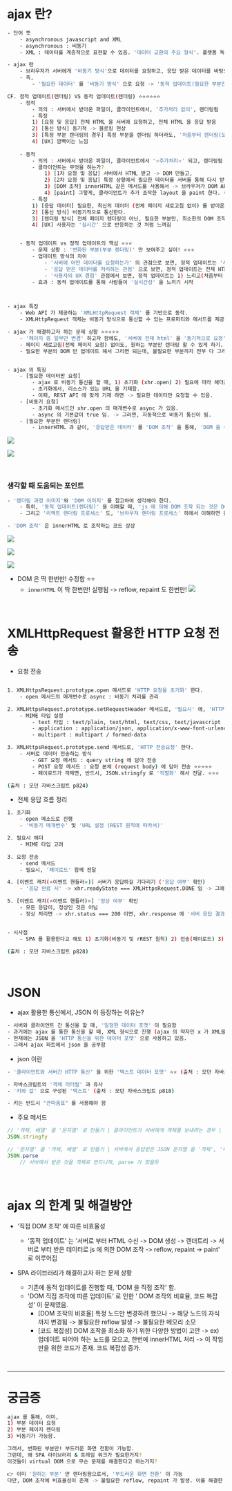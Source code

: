 
# ajax 란? 
``` bash 
- 단어 뜻 
	- asynchronous javascript and XML 
	- asynchronous : 비동기 
	- XML : 데이터를 계층적으로 표현할 수 있음. '데이터 교환의 주요 형식'. 플랫폼 독립적. -> 현재, 더 가볍고, 읽기 쉬운, JSON 형식으로 대체

- ajax 란 
	- 브라우저가 서버에게 '비동기 방식'으로 데이터를 요청하고, 응답 받은 데이터를 바탕으로, 웹 페이지를 '동적으로 업데이트' 할 수 있게 하는 프로그래밍 방식 
	- 즉, 
		- '필요한 데이터' 를 '비동기 방식' 으로 요청 -> '동적 업데이트(필요한 부분만!)'

CF. 정적 업데이트(렌더링) VS 동적 업데이트(렌더링) ⭐⭐⭐⭐⭐⭐ 
	- 정적 
		- 의의 : 서버에서 받아온 파일이, 클라이언트에서, '추가처리 없이', 렌더링됨
		- 특징 
		1) [요청 및 응답] 전체 HTML 을 서버에 요청하고, 전체 HTML 을 응답 받음 
		2) [통신 방식] 동기적 -> 블로킹 현상
		3) [특정 부분 렌더링의 경우] 특정 부분을 렌더링 하더라도, '처음부터 렌더링(모든 브라우저 렌더링 과정을 다 거친다.)' 한다. -> '깜빡이는 현상' 이 발생
		4) [UX] 깜빡이는 느낌  
		
	- 동적
		- 의의 : 서버에서 받아온 파일이, 클라이언트에서 '⭐추가처리⭐' 되고, 렌더링됨
		- 클라이언트는 무엇을 하는가? 
			1) [1차 요청 및 응답] 서버에서 HTML 받고 -> DOM 만들고, 
			2) [2차 요청 및 응답] 특정 상황에서 필요한 데이터를 서버를 통해 다시 받아오면 (비동기),
			3) [DOM 조작] innerHTML 같은 메서드를 사용해서 -> 브라우저가 DOM API 로 '직접 DOM' 을 조작
			4) [paint] 그렇게, 클라이언트가 추가 조작한 layout 을 paint 한다. (브라우저 렌더링 과정으로 이해 (즉, ⭐DOM 에서 업데이트가 필요한 그 노드만! 그린다.⭐ )
		- 특징
		1) [응답 데이터] 필요한, 최신의 데이터 (전체 페이지 새로고침 없이) 를 받아온다.
		2) [통신 방식] 비동기적으로 통신한다. 
		3) [렌더링 방식] 전체 페이지 렌더링이 아닌, 필요한 부분만, 최소한의 DOM 조작으로, 렌더링 한다. 
		4) [UX] 사용자는 '실시간' 으로 반응하는 것 처럼 느껴짐


	- 동적 업데이트 vs 정적 업데이트의 핵심 ⭐⭐⭐
		- 문제 상황 : '변화된 부분(부분 렌더링)' 만 보여주고 싶어! ⭐⭐⭐  
		- 업데이트 방식의 차이
			- '서버에 어떤 데이터를 요청하는가' 의 관점으로 보면, 정적 업데이트는 '새로고침을 통해 전체 HTML 파일'을 요청, 동적 업데이트는 '변화가 필요한 데이터만 요청하기 위해, ajax 를 통해 비동기적으로 요청'
			- '응답 받은 데이터를 처리하는 관점' 으로 보면, 정적 업데이트는 전체 HTML 파일을 렌더링 프로세스에 넣으면 되고, 동적 업데이트는 변화된 부분만 DOM 에서 업데이트 한다. (서버로 부터 HTML 수신 -> DOM 생성 -> 렌더트리 -> 서버로 부터 받은 데이터로 js 에 의한 DOM 조작 -> reflow, repaint -> paint) 
			- '사용자의 UX 경험' 관점에서 보면, 정적 업데이트는 1) 느리고(처음부터 다 받아야 하니까.) 2) 깜박이는 현상이 발생하고, 정적 업데이트는 1) 페이지의 일부분만 변경 ex) 좋아요, 댓글 2) '실시간성⭐⭐' 을 느낌. 
		- 효과 : 동적 업데이트를 통해 사람들이 '실시간성' 을 느끼기 시작



- ajax 특징 
	- Web API 가 제공하는 'XMLHttpRequest 객체' 를 기반으로 동작.
	- XMLHttpRequest 객체는 비동기 방식으로 통신할 수 있는 프로퍼티와 메서드를 제공.

- ajax 가 해결하고자 하는 문제 상황 ⭐⭐⭐⭐⭐
	- '페이지 중 일부만 변경' 하고자 함에도, '서버에 전체 html' 을 '동기적으로 요청' 하고 '전체 html을, 처음부터 렌더링' 을 함 -> '동기 요청에 따른 블로킹 문제', '깜빡이는 현상' 발생 
	- 페이지 새로고침(전체 페이지 요청) 없이도, 원하는 부분만 렌더링 할 수 있게 하기. 
	- 필요한 부분의 DOM 만 업데이트 해서 그리면 되는데, 불필요한 부분까지 전부 다 그리는 문제


- ajax 의 특징 
	- [필요한 데이터만 요청] 
		- ajax 로 비동기 통신을 할 때, 1) 초기화 (xhr.open) 2) 필요에 따라 헤더값 설정(xhr.setRequestHeader) 3) 전송(xhr.send) 함 
		- 초기화에서, 리소스가 있는 URL 을 기재함. 
		- 이때, REST API 에 맞게 기재 하면 -> 필요한 데이터만 요청할 수 있음. 
	- [비동기 요청]
		- 초기화 메서드인 xhr.open 의 매개변수로 async 가 있음. 
		- async 의 기본값이 true 임. -> 그러면, 자동적으로 비동기 통신이 됨. 
	- [필요한 부분만 렌더링]
		- innerHTML 과 같이, '응답받은 데이터' 를 'DOM 조작' 을 통해, 'DOM 을 수정' -> reflow, repaint -> 렌더링 

```


![](https://i.imgur.com/JiE7Wx9.png)

![](https://i.imgur.com/E3Xf89m.png)



<br>


### 생각할 때 도움되는 포인트 
``` bash 
- '렌더링 과정 이미지'와 'DOM 이미지' 를 참고하여 생각해야 한다.  
	- 특히, '동적 업데이트(렌더링)' 을 이해할 때, 'js 에 의해 DOM 조작 되는 것은 DOM 이미지', 'DOM 조작에 따라 reflow & repaint' 되는 것은 렌더링 프로세스로 이해하면 된다. ⭐⭐⭐ 
	- 그리고 '리액트 렌더링 프로세스' 도, '브라우저 렌더링 프로세스' 하에서 이해하면 된다. ⭐⭐⭐ 

- 'DOM 조작' 은 innerHTML 로 조작하는 코드 상상

```
![](https://i.imgur.com/J8iIyHb.png)

![](https://i.imgur.com/f9Gqps6.png)


![](https://i.imgur.com/odLjPGj.png)


- DOM 은 딱 한번만! 수정함 ⭐⭐ 
	- `innerHTML` 이 딱 한번만! 실행됨 -> reflow, repaint 도 한번만! 
![](https://i.imgur.com/XMfcbT9.png)



<br>


# XMLHttpRequest 활용한 HTTP 요청 전송
- 요청 전송
``` bash 

1. XMLHttpsRequest.prototype.open 메서드로 'HTTP 요청을 초기화' 한다. 
	- open 메서드의 매개변수로 async : 비동기 처리를 관리

2. XMLHttpsRequest.prototype.setRequestHeader 메서드로, '필요시' 에, 'HTTP 헤더 정보 값' 을 설정한다. 
	- MIME 타입 설정
		- text 타입 : text/plain, text/html, text/css, text/javascript 
		- application : application/json, application/x-www-font-urlencode
		- multipart : multipart / formed-data

3. XMLHttpsRequest.prototype.send 메서드로, 'HTTP 전송요청' 한다. 
	- 서버로 데이터 전송하는 방식
		- GET 요청 메서드 : query string 에 담아 전송
		- POST 요청 메서드 : 요청 본체 (request body) 에 담아 전송 ⭐⭐⭐⭐⭐
		- 페이로드가 객체면, 반드시, JSON.stringfy 로 '직렬화' 해서 전달. ⭐⭐⭐

(출처 : 모던 자바스크립트 p824)
```


- 전체 응답 흐름 정리 
```bash 
1. 초기화 
	- open 메소드로 진행
	- '비동기 매개변수' 및 'URL 설정 (REST 원칙에 따라서)'

2. 필요시 헤더 
	- MIME 타입 고려

3. 요청 전송
	- send 메서드 
	- 필요시, '페이로드' 함께 전달 

4. [이벤트 캐치(⭐이벤트 핸들러⭐)] 서버가 응답하길 기다리기 ('응답 여부' 확인) 
	- '응답 완료 시' -> xhr.readyState === XMLHttpsRequest.DONE 임 -> 그에 따라, if 문 조건문 실행해주면 됨

5. [이벤트 캐치(⭐이벤트 핸들러)⭐] '정상 여부' 확인 
	- 모든 응답이, 정상인 것은 아님
	- 정상 처리면 -> xhr.status === 200 이면, xhr.response 에 '서버 응답 결과' 가 담김 


- 시사점 
	- SPA 를 활용한다고 해도 1) 초기화(비동기 및 rREST 원칙) 2) 전송(페이로드) 3) 응답 여부 4) 정상 여부 를 확인하는 프로세스는 동일할 것 ⭐⭐⭐⭐⭐⭐⭐ 

(출처 : 모던 자바스크립트 p828)
```


<br>

# JSON 

- ajax 활용한 통신에서, JSON 이 등장하는 이유는? 
``` BASH
- 서버와 클라이언트 간 통신을 할 때, '일정한 데이터 포맷' 이 필요함 
- 과거에는 ajax 를 통한 통신을 할 때, XML 형식으로 진행 (ajax 의 약자인 x 가 XML을 의미)
- 현재에는 JSON 을 'HTTP 통신을 위한 데이터 포맷' 으로 사용하고 있음. 
- 그래서 ajax 파트에서 json 을 공부함 
```

- json 이란 
``` bash 
- '클라이언트와 서버간 HTTP 통신' 을 위한 '텍스트 데이터 포맷' ⭐⭐ (출처 : 모던 자바스크립트 P818)

- 자바스크립트의 '객체 리터럴' 과 유사 
- '키와 값' 으로 구성된 '텍스트' (출처 : 모던 자바스크립트 p818)

- 키는 반드시 "큰따옴표" 를 사용해야 함
```

- 주요 메서드 
``` js 
// '객체, 배열' 를 '문자열' 로 만들기 | 클라이언트가 서버에게 객체를 보내려는 경우 | 직렬화 (serializing) (출처 : 모던 자바스크립트 p819)
JSON.stringfy 

// '문자열' 을 '객체, 배열' 로 만들기 | 서버에서 응답받은 JSON 문자열 을 '객체', '배열 객체' 로 반환
JSON.parse
	// 서버에서 받은 것을 객체로 만드니까, parse 가 맞을듯
```


<br>



# ajax 의 한계 및 해결방안 
- '직접 DOM 조작' 에 따른 비효율성
	- '동적 업데이트' 는 '서버로 부터 HTML 수신 -> DOM 생성 -> 렌더트리 -> 서버로 부터 받은 데이터로 js 에 의한 DOM 조작 -> reflow, repaint -> paint' 로 이루어짐 



- SPA 라이브러리가 해결하고자 하는 문제 상황
	- 기존에 동적 업데이트를 진행할 때, 'DOM 을 직접 조작' 함. 
	- 'DOM 직접 조작에 따른 업데이트' 로 인한 ' DOM 조작의 비효율, 코드 복잡성' 이 문제였음. 
		- [DOM 조작의 비효율] 특정 노드만 변경하려 했으나 -> 해당 노드의 자식 까지 변경됨 -> 불필요한 reflow 발생 -> 불필요한 메모리 소모 
		- [코드 복잡성] DOM 조작을 최소화 하기 위한 다양한 방법이 고안 -> ex) 업데이트 되어야 하는 노드를 모으고, 한번에 innerHTML 처리 -> 이 작업만을 위한 코드가 존재. 코드 복잡성 증가.




<br>



---
# 궁금증 
``` bash 
ajax 를 통해, 이미, 
1) 부분 데이터 요청 
2) 부분 페이지 렌더링 
3) 비동기가 가능함. 

그래서, 변화된 부분만! 부드러운 화면 전환이 가능함. 
그런데, 왜 SPA 라이브러리 & 프레임 워크가 필요한거지? 
이것들이 virtual DOM 으로 무슨 문제를 해결한다고 하는거지? 

👉 이미 '원하는 부분' 만 렌더링함으로서, '부드러운 화면 전환' 이 가능 
다만, DOM 조작에 비효율성이 존재 -> 불필요한 reflow, repaint 가 발생. 이를 해결한 것이 SPA 라이브러리 및 프레임워크
```
